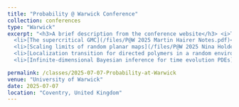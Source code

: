 ```yaml
---
title: "Probability @ Warwick Conference"
collection: conferences
type: "Warwick"
excerpt: "<h3>A brief description from the conference website</h3> <i>The P@W Summer School - Recent Trends in Probability and Statistics is the inaugural summer school in Probability and Statistics that will be held at the University of Warwick from the 7th-11th July 2025. </i><i>The purpose of the school is to engage PhD students and early-career researchers with cutting-edge topics at the frontiers of current knowledge. It will feature four lecture courses by leading experts that will explore recent developments on different themes: stochastic PDEs, random planar maps, directed polymers and Bayesian inference for time evolution PDEs. The programme will be complemented by discussion and exercise sessions so to maximise interaction among participants and speakers.</i><i>Below are the topics lectured at the conference and my rough notes thereof.</i> <ul>
  <li>[The supercritical GMC](/files/P@W 2025 Martin Hairer Notes.pdf)</li>
  <li>[Scaling limits of random planar maps](/files/P@W 2025 Nina Holden Notes.pdf)</li>
  <li>[Localization transition for directed polymers in a random environment (in dimension larger than 3)](/files/P@W 2025 Nina Hubert Lacoin.pdf)</li>
  <li>[Infinite-dimensional Bayesian inference for time evolution PDEs](/files/P@W 2025 Richard Nickl Notes.pdf)</li></ul>"

permalink: /classes/2025-07-07-Probability-at-Warwick
venue: "University of Warwick"
date: 2025-07-07
location: "Coventry, United Kingdom"
---
```


